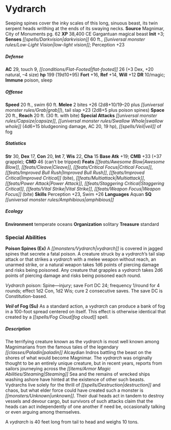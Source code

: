 ﻿---
cssclass: [monsters]
title1: Vydrarch
desc_short: Seeping spines cover the inky scales of this long, sinuous beast, its
  twin serpent heads writhing at the ends of its swaying necks.
title2: Vydrarch
CR: 14
sources:
- name: Magnimar, City of Monuments
  page: 62
  link: http://paizo.com/products/btpy8slp?Pathfinder-Campaign-Setting-Magnimar-City-of-Monuments
XP: 38400
alignment: CE
size: Gargantuan
type: magical beast
initiative:
  bonus: 3
senses:
  darkvision: 60
  low-light vision: true
AC:
  AC: 29
  touch: 9
  flat_footed: 26
  components:
    dex: 3
    natural: 20
    size: -4
HP:
  HP: 199
  long: 19d10+95
saves:
  fort: 16
  ref: 14
  will: 12
DR:
- amount: 10
  weakness: magic
immunities:
- poison
- sleep
speeds:
  base: 20
  swim: 60
attacks:
  melee:
  - - text: 2 bites +26 (2d8+10/19-20 plus grab)
      entries:
      - - damage: 2d8+10
          crit_range: 19-20
        - effect: grab
      count: 2
      attack: bites
      bonus:
      - 26
    - text: tail slap +23 (2d8+5 plus poison spines)
      entries:
      - - damage: 2d8+5
        - effect: poison spines
      attack: tail slap
      bonus:
      - 23
  special:
  - capsize
  - swallow whole (4d6+15 bludgeoning damage, AC 20, 19 hp)
  - veil of fog
space: 20
reach: 20
reach_other: 30 ft. with bite
ability_scores:
  STR: 30
  DEX: 17
  CON: 20
  INT: 7
  WIS: 22
  CHA: 15
BAB: 19
CMB: 33
CMB_other: +37 grapple
CMD: 46
CMD_other: can't be tripped
feats:
- name: Awesome Blow
- name: Cleave
- name: Critical Focus
- name: Improved Bull Rush
- name: Improved Critical (bite)
- name: Multiattack
- name: Power Attack
- name: Staggering Critical
- name: Vital Strike
- name: Weapon Focus (bite)
skills:
  Perception: 23
  Swim: 26
languages:
- Aquan
special_qualities:
- amphibious
ecology:
  environment: temperate oceans
  organization: solitary
  treasure_type: standard
special_abilities:
  Poison Spines (Ex): |-
    A vydrarch is covered in jagged spines that secrete a fatal poison. A creature struck by a vydrarch's tail slap attack or that strikes a vydrarch with a melee weapon without reach, an unarmed strike, or a natural weapon takes 1d6 points of piercing damage and risks being poisoned. Any creature that grapples a vydrarch takes 2d6 points of piercing damage and risks being poisoned each round.

    Vydrarch poison: Spine-injury; save Fort DC 24; frequency 1/round for 4 rounds; effect 1d2 Con, 1d2 Wis; cure 2 consecutive saves. The save DC is Constitution-based.
  Veil of Fog (Su): As a standard action, a vydrarch can produce a bank of fog in
    a 100-foot spread centered on itself. This effect is otherwise identical that
    created by a fog cloud spell.
desc_long: |-
  The terrifying creature known as the vydrarch is most well known among Magnimarians from the famous tales of the legendary paladin Alcaydian Indros battling the beast on the shores of what would become Magnimar. The vydrarch was originally thought to be an entirely unique creature, but in recent years, reports from sailors journeying across the Steaming Sea and the remains of wrecked ships washing ashore have hinted at the existence of other such beasts. Vydrarchs live solely for the thrill of destruction and chaos, but what elder force could have created such a monster is unknown. Their dual heads act in tandem to destroy vessels and devour cargo, but survivors of such attacks claim that the heads can act independently of one another if need be, occasionally talking or even arguing among themselves.

  A vydrarch is 40 feet long from tail to head and weighs 10 tons.

---

# Vydrarch
Seeping spines cover the inky scales of this long, sinuous beast, its twin serpent heads writhing at the ends of its swaying necks.
**Source** Magnimar, City of Monuments pg. 62
**XP** 38,400
CE Gargantuan magical beast
**Init** +3; **Senses** _[[spells/Darkvision|darkvision]]_ 60 ft., _[[universal monster rules/Low-Light Vision|low-light vision]]_; Perception +23

##### Defense

**AC** 29, touch 9, _[[conditions/Flat-Footed|flat-footed]]_ 26 (+3 Dex, +20 natural, –4 size)
**hp** 199 (19d10+95)
**Fort** +16, **Ref** +14, **Will** +12
**DR** 10/magic; **Immune** poison, sleep

##### Offense
**Speed** 20 ft., swim 60 ft.
**Melee** 2 bites +26 (2d8+10/19–20 plus _[[universal monster rules/Grab|grab]]_), tail slap +23 (2d8+5 plus poison spines)
**Space** 20 ft., **Reach** 20 ft. (30 ft. with bite)
**Special Attacks** _[[universal monster rules/Capsize|capsize]]_, _[[universal monster rules/Swallow Whole|swallow whole]]_ (4d6+15 bludgeoning damage, AC 20, 19 hp), _[[spells/Veil|veil]]_ of fog

##### Statistics
**Str** 30, **Dex** 17, **Con** 20, **Int** 7, **Wis** 22, **Cha** 15
**Base Atk** +19; **CMB** +33 (+37 grapple); **CMD** 46 (can’t be tripped)
**Feats** _[[feats/Awesome Blow|Awesome Blow]]_, _[[feats/Cleave|Cleave]]_, _[[feats/Critical Focus|Critical Focus]]_, _[[feats/Improved Bull Rush|Improved Bull Rush]]_, _[[feats/Improved Critical|Improved Critical]]_ (bite), _[[feats/Multiattack|Multiattack]]_, _[[feats/Power Attack|Power Attack]]_, _[[feats/Staggering Critical|Staggering Critical]]_, _[[feats/Vital Strike|Vital Strike]]_, _[[feats/Weapon Focus|Weapon Focus]]_ (bite)
**Skills** Perception +23, Swim +26
**Languages** Aquan
**SQ** _[[universal monster rules/Amphibious|amphibious]]_

##### Ecology

**Environment** temperate oceans
**Organization** solitary
**Treasure** standard

### Special Abilities

**Poison Spines (Ex)** A _[[monsters/Vydrarch|vydrarch]]_ is covered in jagged spines that secrete a fatal poison. A creature struck by a _vydrarch_’s tail slap attack or that strikes a _vydrarch_ with a melee weapon without reach, an unarmed strike, or a natural weapon takes 1d6 points of piercing damage and risks being poisoned. Any creature that grapples a _vydrarch_ takes 2d6 points of piercing damage and risks being poisoned each round.

_Vydrarch_ poison: Spine—injury; save Fort DC 24; frequency 1/round for 4 rounds; effect 1d2 Con, 1d2 Wis; cure 2 consecutive saves. The save DC is Constitution-based.

**_Veil_ of Fog (Su)** As a standard action, a _vydrarch_ can produce a bank of fog in a 100-foot spread centered on itself. This effect is otherwise identical that created by a _[[spells/Fog Cloud|fog cloud]]_ spell.

##### Description

The terrifying creature known as the _vydrarch_ is most well known among Magnimarians from the famous tales of the legendary _[[classes/Paladin|paladin]]_ Alcaydian Indros battling the beast on the shores of what would become Magnimar. The _vydrarch_ was originally thought to be an entirely unique creature, but in recent years, reports from sailors journeying across the _[[items/Armor Magic Abilities/Steaming|Steaming]]_ Sea and the remains of wrecked ships washing ashore have hinted at the existence of other such beasts. Vydrarchs live solely for the thrill of _[[spells/Destruction|destruction]]_ and chaos, but what elder force could have created such a monster is _[[monsters/Unknown|unknown]]_. Their dual heads act in tandem to destroy vessels and devour cargo, but survivors of such attacks claim that the heads can act independently of one another if need be, occasionally talking or even arguing among themselves.

A _vydrarch_ is 40 feet long from tail to head and weighs 10 tons.
